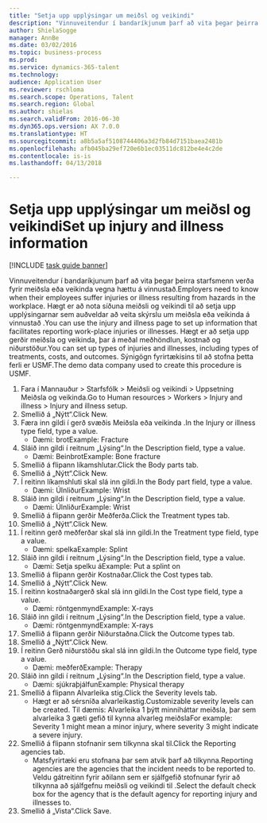 ```yaml
--- 
title: "Setja upp upplýsingar um meiðsl og veikindi"
description: "Vinnuveitendur í bandaríkjunum þarf að vita þegar þeirra starfsmenn verða fyrir meiðsla eða veikinda vegna hættu á vinnustað."
author: ShielaSogge
manager: AnnBe
ms.date: 03/02/2016
ms.topic: business-process
ms.prod: 
ms.service: dynamics-365-talent
ms.technology: 
audience: Application User
ms.reviewer: rschloma
ms.search.scope: Operations, Talent
ms.search.region: Global
ms.author: shielas
ms.search.validFrom: 2016-06-30
ms.dyn365.ops.version: AX 7.0.0
ms.translationtype: HT
ms.sourcegitcommit: a8b5a5af5108744406a3d2fb84d7151baea2481b
ms.openlocfilehash: afb045ba29ef720e6b1ec03511dc812be4e4c2de
ms.contentlocale: is-is
ms.lasthandoff: 04/13/2018

---
```

# <a name="set-up-injury-and-illness-information"></a><span data-ttu-id="ad373-103">Setja upp upplýsingar um meiðsl og veikindi</span><span class="sxs-lookup"><span data-stu-id="ad373-103">Set up injury and illness information</span></span>

[!INCLUDE [task guide banner](../../includes/task-guide-banner.md)]

<span data-ttu-id="ad373-104">Vinnuveitendur í bandaríkjunum þarf að vita þegar þeirra starfsmenn verða fyrir meiðsla eða veikinda vegna hættu á vinnustað.</span><span class="sxs-lookup"><span data-stu-id="ad373-104">Employers need to know when their employees suffer injuries or illness resulting from hazards in the workplace.</span></span> <span data-ttu-id="ad373-105">Hægt er að nota síðuna meiðsli og veikindi til að setja upp upplýsingarnar sem auðveldar að veita skýrslu um meiðsla eða veikinda á vinnustað .</span><span class="sxs-lookup"><span data-stu-id="ad373-105">You can use the injury and illness page to set up information that facilitates reporting work-place injuries or illnesses.</span></span> <span data-ttu-id="ad373-106">Hægt er að setja upp gerðir meiðsla og veikinda, þar á meðal meðhöndlun, kostnað og niðurstöður.</span><span class="sxs-lookup"><span data-stu-id="ad373-106">You can set up types of injuries and illnesses, including types of treatments, costs, and outcomes.</span></span> <span data-ttu-id="ad373-107">Sýnigögn fyrirtækisins til að stofna þetta ferli er USMF.</span><span class="sxs-lookup"><span data-stu-id="ad373-107">The demo data company used to create this procedure is USMF.</span></span>

1. <span data-ttu-id="ad373-108">Fara í Mannauður > Starfsfólk > Meiðsli og veikindi > Uppsetning Meiðsla og veikinda.</span><span class="sxs-lookup"><span data-stu-id="ad373-108">Go to Human resources > Workers > Injury and illness > Injury and illness setup.</span></span>
2. <span data-ttu-id="ad373-109">Smellið á „Nýtt“.</span><span class="sxs-lookup"><span data-stu-id="ad373-109">Click New.</span></span>
3. <span data-ttu-id="ad373-110">Færa inn gildi í gerð svæðis Meiðsla eða veikinda .</span><span class="sxs-lookup"><span data-stu-id="ad373-110">In the Injury or illness type field, type a value.</span></span>
    * <span data-ttu-id="ad373-111">Dæmi: brot</span><span class="sxs-lookup"><span data-stu-id="ad373-111">Example: Fracture</span></span>  
4. <span data-ttu-id="ad373-112">Sláið inn gildi í reitnum „Lýsing“.</span><span class="sxs-lookup"><span data-stu-id="ad373-112">In the Description field, type a value.</span></span>
    * <span data-ttu-id="ad373-113">Dæmi: Beinbrot</span><span class="sxs-lookup"><span data-stu-id="ad373-113">Example: Bone fracture</span></span>  
5. <span data-ttu-id="ad373-114">Smellið á flipann líkamshlutar.</span><span class="sxs-lookup"><span data-stu-id="ad373-114">Click the Body parts tab.</span></span>
6. <span data-ttu-id="ad373-115">Smellið á „Nýtt“.</span><span class="sxs-lookup"><span data-stu-id="ad373-115">Click New.</span></span>
7. <span data-ttu-id="ad373-116">Í reitinn líkamshluti skal slá inn gildi.</span><span class="sxs-lookup"><span data-stu-id="ad373-116">In the Body part field, type a value.</span></span>
    * <span data-ttu-id="ad373-117">Dæmi: Úlnliður</span><span class="sxs-lookup"><span data-stu-id="ad373-117">Example: Wrist</span></span>  
8. <span data-ttu-id="ad373-118">Sláið inn gildi í reitnum „Lýsing“.</span><span class="sxs-lookup"><span data-stu-id="ad373-118">In the Description field, type a value.</span></span>
    * <span data-ttu-id="ad373-119">Dæmi: Úlnliður</span><span class="sxs-lookup"><span data-stu-id="ad373-119">Example: Wrist</span></span>  
9. <span data-ttu-id="ad373-120">Smellið á flipann gerðir Meðferða.</span><span class="sxs-lookup"><span data-stu-id="ad373-120">Click the Treatment types tab.</span></span>
10. <span data-ttu-id="ad373-121">Smellið á „Nýtt“.</span><span class="sxs-lookup"><span data-stu-id="ad373-121">Click New.</span></span>
11. <span data-ttu-id="ad373-122">Í reitinn gerð meðferðar skal slá inn gildi.</span><span class="sxs-lookup"><span data-stu-id="ad373-122">In the Treatment type field, type a value.</span></span>
    * <span data-ttu-id="ad373-123">Dæmi: spelka</span><span class="sxs-lookup"><span data-stu-id="ad373-123">Example: Splint</span></span>  
12. <span data-ttu-id="ad373-124">Sláið inn gildi í reitnum „Lýsing“.</span><span class="sxs-lookup"><span data-stu-id="ad373-124">In the Description field, type a value.</span></span>
    * <span data-ttu-id="ad373-125">Dæmi: Setja spelku á</span><span class="sxs-lookup"><span data-stu-id="ad373-125">Example: Put a splint on</span></span>  
13. <span data-ttu-id="ad373-126">Smellið á flipann gerðir Kostnaðar.</span><span class="sxs-lookup"><span data-stu-id="ad373-126">Click the Cost types tab.</span></span>
14. <span data-ttu-id="ad373-127">Smellið á „Nýtt“.</span><span class="sxs-lookup"><span data-stu-id="ad373-127">Click New.</span></span>
15. <span data-ttu-id="ad373-128">Í reitinn kostnaðargerð skal slá inn gildi.</span><span class="sxs-lookup"><span data-stu-id="ad373-128">In the Cost type field, type a value.</span></span>
    * <span data-ttu-id="ad373-129">Dæmi: röntgenmynd</span><span class="sxs-lookup"><span data-stu-id="ad373-129">Example: X-rays</span></span>  
16. <span data-ttu-id="ad373-130">Sláið inn gildi í reitnum „Lýsing“.</span><span class="sxs-lookup"><span data-stu-id="ad373-130">In the Description field, type a value.</span></span>
    * <span data-ttu-id="ad373-131">Dæmi: röntgenmynd</span><span class="sxs-lookup"><span data-stu-id="ad373-131">Example: X-rays</span></span>  
17. <span data-ttu-id="ad373-132">Smellið á flipann gerðir Niðurstaðna.</span><span class="sxs-lookup"><span data-stu-id="ad373-132">Click the Outcome types tab.</span></span>
18. <span data-ttu-id="ad373-133">Smellið á „Nýtt“.</span><span class="sxs-lookup"><span data-stu-id="ad373-133">Click New.</span></span>
19. <span data-ttu-id="ad373-134">Í reitinn Gerð niðurstöðu skal slá inn gildi.</span><span class="sxs-lookup"><span data-stu-id="ad373-134">In the Outcome type field, type a value.</span></span>
    * <span data-ttu-id="ad373-135">Dæmi: meðferð</span><span class="sxs-lookup"><span data-stu-id="ad373-135">Example: Therapy</span></span>  
20. <span data-ttu-id="ad373-136">Sláið inn gildi í reitnum „Lýsing“.</span><span class="sxs-lookup"><span data-stu-id="ad373-136">In the Description field, type a value.</span></span>
    * <span data-ttu-id="ad373-137">Dæmi: sjúkraþjálfun</span><span class="sxs-lookup"><span data-stu-id="ad373-137">Example: Physical therapy</span></span>  
21. <span data-ttu-id="ad373-138">Smellið á flipann Alvarleika stig.</span><span class="sxs-lookup"><span data-stu-id="ad373-138">Click the Severity levels tab.</span></span>
    * <span data-ttu-id="ad373-139">Hægt er að sérsníða alvarleikastig.</span><span class="sxs-lookup"><span data-stu-id="ad373-139">Customizable severity levels can be created.</span></span> <span data-ttu-id="ad373-140">Til dæmis: Alvarleika 1 þýtt minniháttar meiðsla, þar sem alvarleika 3 gæti gefið til kynna alvarleg meiðsla</span><span class="sxs-lookup"><span data-stu-id="ad373-140">For example: Severity 1 might mean a minor injury, where severity 3 might indicate a severe injury.</span></span>  
22. <span data-ttu-id="ad373-141">Smellið á flipann stofnanir sem tilkynna skal til.</span><span class="sxs-lookup"><span data-stu-id="ad373-141">Click the Reporting agencies tab.</span></span>
    * <span data-ttu-id="ad373-142">Matsfyrirtæki eru stofnana þar sem atvik þarf að tilkynna.</span><span class="sxs-lookup"><span data-stu-id="ad373-142">Reporting agencies are the agencies that the incident needs to be reported to.</span></span> <span data-ttu-id="ad373-143">Veldu gátreitinn fyrir aðilann sem er sjálfgefið stofnunar fyrir að tilkynna að sjálfgefnu meiðsli og veikindi til .</span><span class="sxs-lookup"><span data-stu-id="ad373-143">Select the default check box for the agency that is the default agency for reporting injury and illnesses to.</span></span>  
23. <span data-ttu-id="ad373-144">Smellið á „Vista“.</span><span class="sxs-lookup"><span data-stu-id="ad373-144">Click Save.</span></span>


